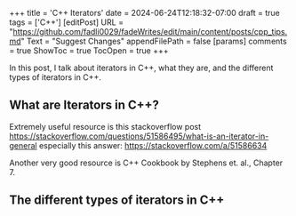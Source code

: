 +++
title = 'C++ Iterators'
date = 2024-06-24T12:18:32-07:00
draft = true
tags = ['C++']
[editPost]
    URL = "https://github.com/fadli0029/fadeWrites/edit/main/content/posts/cpp_tips.md"
    Text = "Suggest Changes"
    appendFilePath = false
[params]
    comments = true
    ShowToc = true
    TocOpen = true
+++

In this post, I talk about iterators in C++, what they are, and the different types of iterators in C++.

## What are Iterators in C++?
Extremely useful resource is this stackoverflow post https://stackoverflow.com/questions/51586495/what-is-an-iterator-in-general especially this answer: https://stackoverflow.com/a/51586634

Another very good resource is C++ Cookbook by Stephens et. al., Chapter 7.

## The different types of iterators in C++

